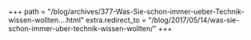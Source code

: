 +++
path = "/blog/archives/377-Was-Sie-schon-immer-ueber-Technik-wissen-wollten....html"
extra.redirect_to = "/blog/2017/05/14/was-sie-schon-immer-uber-technik-wissen-wollten/"
+++
